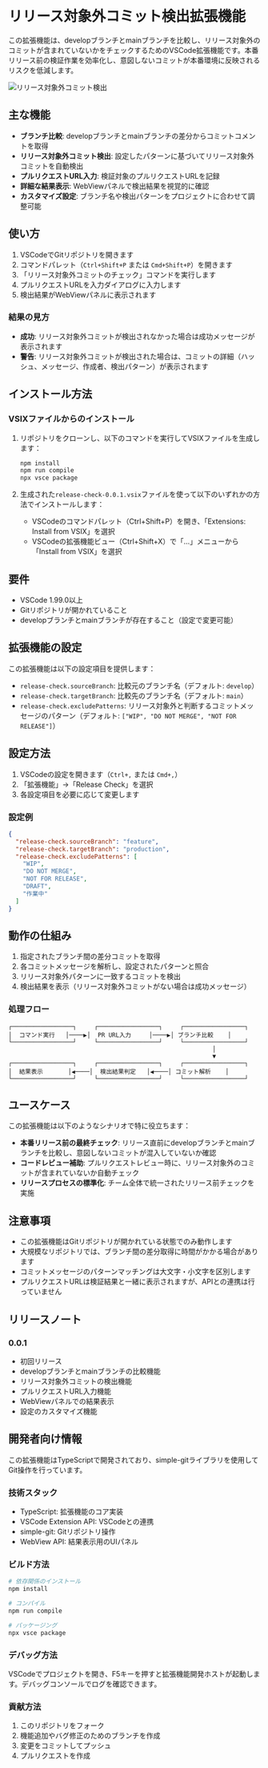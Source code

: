 # リリース対象外コミット検出拡張機能

この拡張機能は、developブランチとmainブランチを比較し、リリース対象外のコミットが含まれていないかをチェックするためのVSCode拡張機能です。本番リリース前の検証作業を効率化し、意図しないコミットが本番環境に反映されるリスクを低減します。

![リリース対象外コミット検出](images/release-check-screenshot.svg)

## 主な機能

- **ブランチ比較**: developブランチとmainブランチの差分からコミットコメントを取得
- **リリース対象外コミット検出**: 設定したパターンに基づいてリリース対象外コミットを自動検出
- **プルリクエストURL入力**: 検証対象のプルリクエストURLを記録
- **詳細な結果表示**: WebViewパネルで検出結果を視覚的に確認
- **カスタマイズ設定**: ブランチ名や検出パターンをプロジェクトに合わせて調整可能

## 使い方

1. VSCodeでGitリポジトリを開きます
2. コマンドパレット（`Ctrl+Shift+P` または `Cmd+Shift+P`）を開きます
3. 「リリース対象外コミットのチェック」コマンドを実行します
4. プルリクエストURLを入力ダイアログに入力します
5. 検出結果がWebViewパネルに表示されます

### 結果の見方

- **成功**: リリース対象外コミットが検出されなかった場合は成功メッセージが表示されます
- **警告**: リリース対象外コミットが検出された場合は、コミットの詳細（ハッシュ、メッセージ、作成者、検出パターン）が表示されます

## インストール方法

### VSIXファイルからのインストール

1. リポジトリをクローンし、以下のコマンドを実行してVSIXファイルを生成します：
   ```bash
   npm install
   npm run compile
   npx vsce package
   ```

2. 生成された`release-check-0.0.1.vsix`ファイルを使って以下のいずれかの方法でインストールします：
   - VSCodeのコマンドパレット（Ctrl+Shift+P）を開き、「Extensions: Install from VSIX」を選択
   - VSCodeの拡張機能ビュー（Ctrl+Shift+X）で「...」メニューから「Install from VSIX」を選択

## 要件

- VSCode 1.99.0以上
- Gitリポジトリが開かれていること
- developブランチとmainブランチが存在すること（設定で変更可能）

## 拡張機能の設定

この拡張機能は以下の設定項目を提供します：

* `release-check.sourceBranch`: 比較元のブランチ名（デフォルト: `develop`）
* `release-check.targetBranch`: 比較先のブランチ名（デフォルト: `main`）
* `release-check.excludePatterns`: リリース対象外と判断するコミットメッセージのパターン（デフォルト: `["WIP", "DO NOT MERGE", "NOT FOR RELEASE"]`）

## 設定方法

1. VSCodeの設定を開きます（`Ctrl+,` または `Cmd+,`）
2. 「拡張機能」→「Release Check」を選択
3. 各設定項目を必要に応じて変更します

### 設定例

```json
{
  "release-check.sourceBranch": "feature",
  "release-check.targetBranch": "production",
  "release-check.excludePatterns": [
    "WIP",
    "DO NOT MERGE",
    "NOT FOR RELEASE",
    "DRAFT",
    "作業中"
  ]
}
```

## 動作の仕組み

1. 指定されたブランチ間の差分コミットを取得
2. 各コミットメッセージを解析し、設定されたパターンと照合
3. リリース対象外パターンに一致するコミットを検出
4. 検出結果を表示（リリース対象外コミットがない場合は成功メッセージ）

### 処理フロー

```
┌─────────────────┐     ┌─────────────────┐     ┌─────────────────┐
│  コマンド実行   │────▶│  PR URL入力     │────▶│ ブランチ比較    │
└─────────────────┘     └─────────────────┘     └─────────────────┘
                                                         │
                                                         ▼
┌─────────────────┐     ┌─────────────────┐     ┌─────────────────┐
│  結果表示       │◀────│  検出結果判定   │◀────│ コミット解析    │
└─────────────────┘     └─────────────────┘     └─────────────────┘
```

## ユースケース

この拡張機能は以下のようなシナリオで特に役立ちます：

- **本番リリース前の最終チェック**: リリース直前にdevelopブランチとmainブランチを比較し、意図しないコミットが混入していないか確認
- **コードレビュー補助**: プルリクエストレビュー時に、リリース対象外のコミットが含まれていないか自動チェック
- **リリースプロセスの標準化**: チーム全体で統一されたリリース前チェックを実施

## 注意事項

- この拡張機能はGitリポジトリが開かれている状態でのみ動作します
- 大規模なリポジトリでは、ブランチ間の差分取得に時間がかかる場合があります
- コミットメッセージのパターンマッチングは大文字・小文字を区別します
- プルリクエストURLは検証結果と一緒に表示されますが、APIとの連携は行っていません

## リリースノート

### 0.0.1

- 初回リリース
- developブランチとmainブランチの比較機能
- リリース対象外コミットの検出機能
- プルリクエストURL入力機能
- WebViewパネルでの結果表示
- 設定のカスタマイズ機能

## 開発者向け情報

この拡張機能はTypeScriptで開発されており、simple-gitライブラリを使用してGit操作を行っています。

### 技術スタック

- TypeScript: 拡張機能のコア実装
- VSCode Extension API: VSCodeとの連携
- simple-git: Gitリポジトリ操作
- WebView API: 結果表示用のUIパネル

### ビルド方法

```bash
# 依存関係のインストール
npm install

# コンパイル
npm run compile

# パッケージング
npx vsce package
```

### デバッグ方法

VSCodeでプロジェクトを開き、F5キーを押すと拡張機能開発ホストが起動します。デバッグコンソールでログを確認できます。

### 貢献方法

1. このリポジトリをフォーク
2. 機能追加やバグ修正のためのブランチを作成
3. 変更をコミットしてプッシュ
4. プルリクエストを作成
